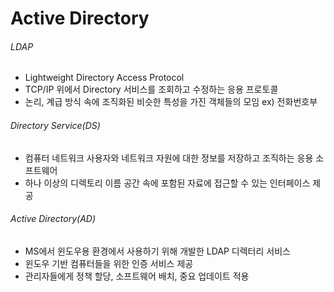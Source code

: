 # Active Directory

###### LDAP

- Lightweight Directory Access Protocol
- TCP/IP 위에서 Directory 서비스를 조회하고 수정하는 응용 프로토콜
- 논리, 계급 방식 속에 조직화된 비슷한 특성을 가진 객체들의 모임 ex) 전화번호부

###### Directory Service(DS)

- 컴퓨터 네트워크 사용자와 네트워크 자원에 대한 정보를 저장하고 조직하는 응용 소프트웨어
- 하나 이상의 디렉토리 이름 공간 속에 포함된 자료에 접근할 수 있는 인터페이스 제공

###### Active Directory(AD)

- MS에서 윈도우용 환경에서 사용하기 위해 개발한 LDAP 디렉터리 서비스
- 윈도우 기반 컴퓨터들을 위한 인증 서비스 제공
- 관리자들에게 정책 할당, 소프트웨어 배치, 중요 업데이트 적용